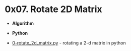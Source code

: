 
# 0x07. Rotate 2D Matrix
- **Algorithm**
- **Python**

- [0-rotate_2d_matrix.py]() - rotating a 2-d matrix in python
